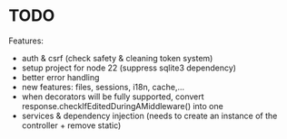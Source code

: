 # TODO

Features:
- auth & csrf (check safety & cleaning token system)
- setup project for node 22 (suppress sqlite3 dependency)
- better error handling
- new features: files, sessions, i18n, cache,...
- when decorators will be fully supported, convert response.checkIfEditedDuringAMiddleware() into one
- services & dependency injection (needs to create an instance of the controller + remove static)
